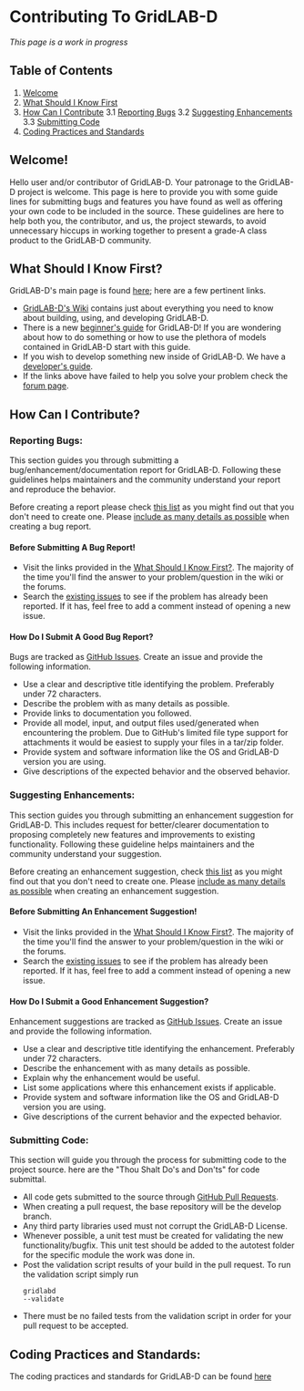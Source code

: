 # Contributing To GridLAB-D

*This page is a work in progress*

## Table of Contents
1. [Welcome](#welcome)
2. [What Should I Know First](#starting)
3. [How Can I Contribute](#contribution)
3.1 [Reporting Bugs](#issues)
3.2 [Suggesting Enhancements](#enhancements)
3.3 [Submitting Code](#codeSubmittal)
4. [Coding Practices and Standards](#codingQA)

## Welcome! <a name="welcome"></a>
Hello user and/or contributor of GridLAB-D. Your patronage to the GridLAB-D project is welcome. This page is here to provide you with some guide lines for submitting bugs and features you have found as well as offering your own code to be included in the source. These guidelines are here to help both you, the contributor, and us, the project stewards, to avoid unnecessary hiccups in working together to present a grade-A class product to the GridLAB-D community.

## What Should I Know First? <a name="starting"></a>
GridLAB-D's main page is found [here](http://www.gridlabd.org/); here are a few pertinent links.

* [GridLAB-D's Wiki](http://gridlab-d.shoutwiki.com/wiki/Quick_links) contains just about everything you need to know about building, using, and developing GridLAB-D.
* There is a new [beginner's guide](http://gridlab-d.shoutwiki.com/wiki/Chapter_0_-_Introduction) for GridLAB-D! If you are wondering about how to do something or how to use the plethora of models contained in GridLAB-D start with  this guide.
* If you wish to develop something new inside of GridLAB-D. We have a [developer's guide](http://gridlab-d.shoutwiki.com/wiki/Guide_to_Programming_GridLAB-D).
* If the links above have failed to help you solve your problem check the [forum page](https://sourceforge.net/p/gridlab-d/discussion/?source=navbar).

## How Can I Contribute? <a name="contribution"></a>

### Reporting Bugs: <a name="issues"></a>
This section guides you through submitting a bug/enhancement/documentation report for GridLAB-D. Following these guidelines helps maintainers and the community understand your report and reproduce the behavior.

Before creating a report please check [this list](#issueCheckList) as you might find out that you don't need to create one. Please [include as many details as possible](#issueDetails) when creating a bug report.

#### Before Submitting A Bug Report! <a name="issueCheckList"></a>
* Visit the links provided in the [What Should I Know First?](#starting). The majority of the time you'll find the answer to your problem/question in the wiki or the forums.
* Search the [existing issues](https://github.com/gridlab-d/gridlab-d/issues) to see if the problem has already been reported. If it has, feel free to add a comment instead of opening a new issue.

#### How Do I Submit A Good Bug Report? <a name="issueCheckList"></a>
Bugs are tracked as [GitHub Issues](https://guides.github.com/features/issues/). Create an issue and provide the following information.

* Use a clear and descriptive title identifying the problem. Preferably under 72 characters.
* Describe the problem with as many details as possible.
* Provide links to documentation you followed.
* Provide all model, input, and output files used/generated when encountering the problem. Due to GitHub's limited file type support for attachments it would be easiest to supply your files in a tar/zip folder.
* Provide system and software information like the OS and GridLAB-D version you are using.
* Give descriptions of the expected behavior and the observed behavior.

### Suggesting Enhancements: <a name="enhancements"></a>
This section guides you through submitting an enhancement suggestion for GridLAB-D. This includes request for better/clearer documentation to proposing completely new features and improvements to existing functionality. Following these guideline helps maintainers and the community understand your suggestion.

Before creating an enhancement suggestion, check [this list](#enhancementCheckList) as you might find out that you don't need to create one. Please [include as many details as possible](#enhancementDetails) when creating an enhancement suggestion.

#### Before Submitting An Enhancement Suggestion! <a name="enhancementCheckList"></a>
* Visit the links provided in the [What Should I Know First?](#starting). The majority of the time you'll find the answer to your problem/question in the wiki or the forums.
* Search the [existing issues](https://github.com/gridlab-d/gridlab-d/issues) to see if the problem has already been reported. If it has, feel free to add a comment instead of opening a new issue.

#### How Do I Submit a Good Enhancement Suggestion? <a name="enhancementDetails"></a>
Enhancement suggestions are tracked as [GitHub Issues](https://guides.github.com/features/issues/). Create an issue and provide the following information.

* Use a clear and descriptive title identifying the enhancement. Preferably under 72 characters.
* Describe the enhancement with as many details as possible.
* Explain why the enhancement would be useful.
* List some applications where this enhancement exists if applicable.
* Provide system and software information like the OS and GridLAB-D version you are using.
* Give descriptions of the current behavior and the expected behavior.

### Submitting Code: <a name="codeSubmittal"></a>
This section will guide you through the process for submitting code to the project source. here are the "Thou Shalt Do's and Don'ts" for code submittal.
* All code gets submitted to the source through [GitHub Pull Requests](https://help.github.com/articles/creating-a-pull-request/).
* When creating a pull request, the base repository will be the develop branch.
* Any third party libraries used must not corrupt the GridLAB-D License.
* Whenever possible, a unit test must be created for validating the new functionality/bugfix. This unit test should be added to the autotest folder for the specific module the work was done in. 
* Post the validation script results of your build in the pull request. To run the validation script simply run <pre><code>gridlabd \--validate</code></pre>
* There must be no failed tests from the validation script in order for your pull request to be accepted.

## Coding Practices and Standards: <a name="codingQA"></a>
The coding practices and standards for GridLAB-D can be found [here](http://gridlab-d.sourceforge.net/wiki/index.php/Programming_conventions)
